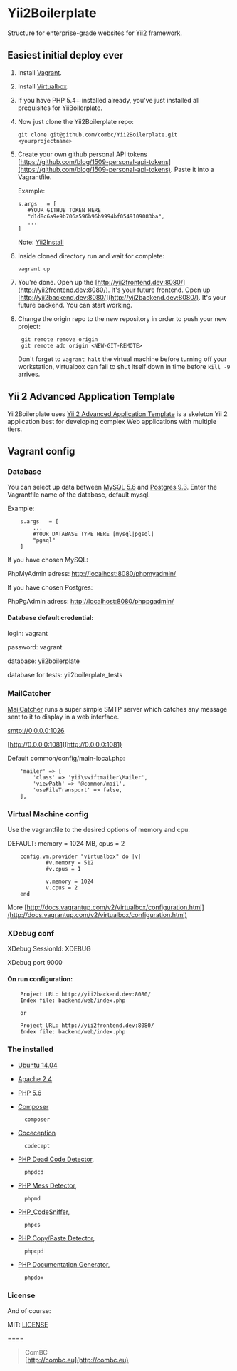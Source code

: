 # Yii2Boilerplate
Structure for enterprise-grade websites for Yii2 framework.

## Easiest initial deploy ever
1.  Install [Vagrant][vagrant].

2.  Install [Virtualbox][virtualbox].

3.  If you have PHP 5.4+ installed already, you've just installed all prequisites for YiiBoilerplate.

4.  Now just clone the Yii2Boilerplate repo:

        git clone git@github.com/combc/Yii2Boilerplate.git <yourprojectname>

5.  Create your own github personal API tokens [https://github.com/blog/1509-personal-api-tokens](https://github.com/blog/1509-personal-api-tokens). Paste it into a Vagrantfile.

    Example: 
    
        s.args   = [
           #YOUR GITHUB TOKEN HERE
           "d1d8c6a9e9b706a596b96b9994bf0549109083ba",
           ...
        ]
    
    Note: [Yii2Install][yiiinstall]

6.  Inside cloned directory run and wait for complete:

        vagrant up

7.  You're done. Open up the [http://yii2frontend.dev:8080/](http://yii2frontend.dev:8080/). It's your future frontend. Open up [http://yii2backend.dev:8080/](http://yii2backend.dev:8080/). It's your future backend. You can start working.
8. Change the origin repo to the new repository in order to push your new project:

        git remote remove origin  
        git remote add origin <NEW-GIT-REMOTE>

    Don't forget to `vagrant halt` the virtual machine before turning off your workstation, virtualbox can fail to shut itself down in time before `kill -9` arrives.

## Yii 2 Advanced Application Template
Yii2Boilerplate uses [Yii 2 Advanced Application Template][yii2template] is a skeleton Yii 2 application best for developing complex Web applications with multiple tiers.

## Vagrant config

### Database

You can select up data between [MySQL 5.6][mysql] and [Postgres 9.3][pgsql]. Enter the Vagrantfile name of the database, default mysql.

Example:

        s.args   = [
            ...
            #YOUR DATABASE TYPE HERE [mysql|pgsql]
            "pgsql"
        ]

If you have chosen MySQL:

PhpMyAdmin adress: [http://localhost:8080/phpmyadmin/](http://localhost:8080/phpmyadmin/)

If you have chosen Postgres:

PhpPgAdmin adress: [http://localhost:8080/phppgadmin/](http://localhost:8080/phppgadmin/)

#### Database default credential:

login: vagrant

password: vagrant

database: yii2boilerplate

database for tests: yii2boilerplate_tests

### MailCatcher
[MailCatcher][mailcatcher] runs a super simple SMTP server which catches any message sent to it to display in a web interface.

[smtp://0.0.0.0:1026](smtp://0.0.0.0:1026)

[http://0.0.0.0:1081](http://0.0.0.0:1081)

Default common/config/main-local.php:

        'mailer' => [
            'class' => 'yii\swiftmailer\Mailer',
            'viewPath' => '@common/mail',
            'useFileTransport' => false,
        ],

### Virtual Machine config

Use the vagrantfile to the desired options of memory and cpu. 

DEFAULT: memory = 1024 MB, cpus = 2

        config.vm.provider "virtualbox" do |v|
                #v.memory = 512
                #v.cpus = 1
    
                v.memory = 1024
                v.cpus = 2
        end
More [http://docs.vagrantup.com/v2/virtualbox/configuration.html](http://docs.vagrantup.com/v2/virtualbox/configuration.html)

### XDebug conf

XDebug SessionId: XDEBUG

XDebug port 9000

#### On run configuration:

        Project URL: http://yii2backend.dev:8080/
        Index file: backend/web/index.php
        
        or
        
        Project URL: http://yii2frontend.dev:8080/
        Index file: backend/web/index.php


### The installed
* [Ubuntu 14.04][ubuntu]
* [Apache 2.4][apache]
* [PHP 5.6][php]
* [Composer][composer]

        composer 
        
* [Coceception][coceception]
 
        codecept

* [PHP Dead Code Detector][phpdcd], 
 
        phpdcd 

* [PHP Mess Detector][phpmd],
 
        phpmd
        
* [PHP_CodeSniffer][phpcs],

        phpcs 

* [PHP Copy/Paste Detector][phpcpd],

        phpcpd 

* [PHP Documentation Generator][phpdox],
 
        phpdox

### License

And of course:

MIT: [LICENSE][license]

====

> ComBC   
[http://combc.eu](http://combc.eu)


[ubuntu]: http://releases.ubuntu.com/14.04/
[yii]: http://www.yiiframework.com/
[yiiinstall]: http://www.yiiframework.com/doc-2.0/guide-start-installation.html
[vagrant]: http://docs.vagrantup.com/v2/getting-started/
[virtualbox]: https://www.virtualbox.org/
[mysql]: http://www.mysql.com/
[pgsql]: http://www.postgresql.org/
[mailcatcher]: http://mailcatcher.me/
[yii2template]: https://github.com/yiisoft/yii2-app-advanced
[apache]: http://www.apache.org/
[php]: http://php.net/
[composer]: https://getcomposer.org/
[Coceception]: http://codeception.com/
[phpdcd]: https://github.com/sebastianbergmann/phpdcd
[phpmd]: http://phpmd.org/
[phpcs]: https://github.com/squizlabs/PHP_CodeSniffer
[phpdox]: http://phpdox.de/
[phpcpd]: https://github.com/sebastianbergmann/phpcpd
[license]: ../master/LICENSE.md

